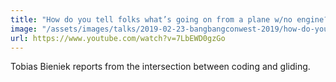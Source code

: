 ```yaml
---
title: "How do you tell folks what’s going on from a plane w/no engine?!"
image: "/assets/images/talks/2019-02-23-bangbangconwest-2019/how-do-you-tell-folks-whats-going-on-from-a-plane-wno-engine.png"
url: https://www.youtube.com/watch?v=7LbEWD0gzGo
---
```


Tobias Bieniek reports from the intersection between coding and gliding.